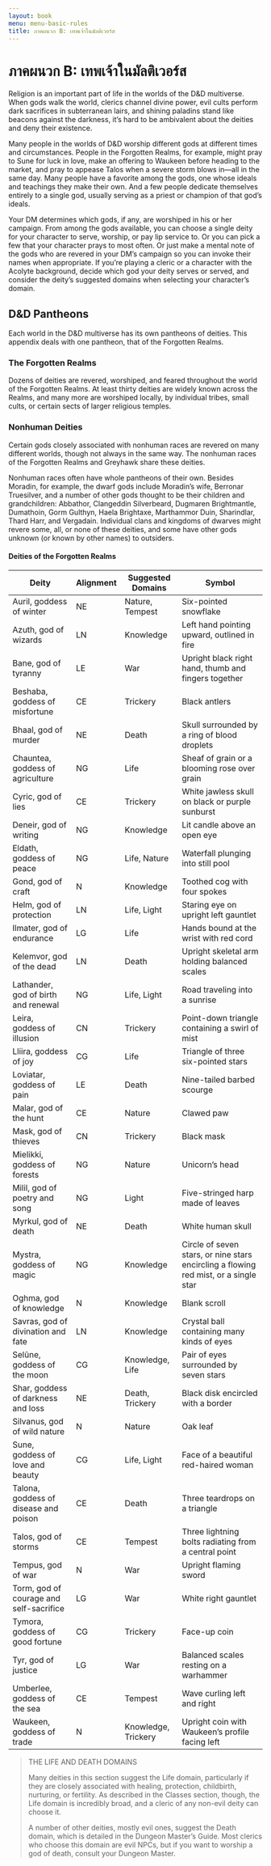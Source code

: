 ```yaml
---
layout: book
menu: menu-basic-rules
title: ภาคผนวก B: เทพเจ้าในมัลติเวอร์ส
---
```


# ภาคผนวก B: เทพเจ้าในมัลติเวอร์ส

Religion is an important part of life in the worlds of the D&D multiverse. When gods walk the world, clerics channel divine power, evil cults perform dark sacrifices in subterranean lairs, and shining paladins stand like beacons against the darkness, it’s hard to be ambivalent about the deities and deny their existence.

Many people in the worlds of D&D worship different gods at different times and circumstances. People in the Forgotten Realms, for example, might pray to Sune for luck in love, make an offering to Waukeen before heading to the market, and pray to appease Talos when a severe storm blows in—all in the same day. Many people have a favorite among the gods, one whose ideals and teachings they make their own. And a few people dedicate themselves entirely to a single god, usually serving as a priest or champion of that god’s ideals.

Your DM determines which gods, if any, are worshiped in his or her campaign. From among the gods available, you can choose a single deity for your character to serve, worship, or pay lip service to. Or you can pick a few that your character prays to most often. Or just make a mental note of the gods who are revered in your DM’s campaign so you can invoke their names when appropriate. If you’re playing a cleric or a character with the Acolyte background, decide which god your deity serves or served, and consider the deity’s suggested domains when selecting your character’s domain.

## D&D Pantheons

Each world in the D&D multiverse has its own pantheons of deities. This appendix deals with one pantheon, that of the Forgotten Realms.

### The Forgotten Realms

Dozens of deities are revered, worshiped, and feared throughout the world of the Forgotten Realms. At least thirty deities are widely known across the Realms, and many more are worshiped locally, by individual tribes, small cults, or certain sects of larger religious temples.

### Nonhuman Deities

Certain gods closely associated with nonhuman races are revered on many different worlds, though not always in the same way. The nonhuman races of the Forgotten Realms and Greyhawk share these deities.

Nonhuman races often have whole pantheons of their own. Besides Moradin, for example, the dwarf gods include Moradin’s wife, Berronar Truesilver, and a number of other gods thought to be their children and grandchildren: Abbathor, Clangeddin Silverbeard, Dugmaren Brightmantle, Dumathoin, Gorm Gulthyn, Haela Brightaxe, Marthammor Duin, Sharindlar, Thard Harr, and Vergadain. Individual clans and kingdoms of dwarves might revere some, all, or none of these deities, and some have other gods unknown (or known by other names) to outsiders.

#### Deities of the Forgotten Realms

| Deity                                   | Alignment | Suggested Domains   | Symbol                                                                               |
| --------------------------------------- | --------- | ------------------- | ------------------------------------------------------------------------------------ |
| Auril, goddess of winter                | NE        | Nature, Tempest     | Six-pointed snowflake                                                                |
| Azuth, god of wizards                   | LN        | Knowledge           | Left hand pointing upward, outlined in fire                                          |
| Bane, god of tyranny                    | LE        | War                 | Upright black right hand, thumb and fingers together                                 |
| Beshaba, goddess of misfortune          | CE        | Trickery            | Black antlers                                                                        |
| Bhaal, god of murder                    | NE        | Death               | Skull surrounded by a ring of blood droplets                                         |
| Chauntea, goddess of agriculture        | NG        | Life                | Sheaf of grain or a blooming rose over grain                                         |
| Cyric, god of lies                      | CE        | Trickery            | White jawless skull on black or purple sunburst                                      |
| Deneir, god of writing                  | NG        | Knowledge           | Lit candle above an open eye                                                         |
| Eldath, goddess of peace                | NG        | Life, Nature        | Waterfall plunging into still pool                                                   |
| Gond, god of craft                      | N         | Knowledge           | Toothed cog with four spokes                                                         |
| Helm, god of protection                 | LN        | Life, Light         | Staring eye on upright left gauntlet                                                 |
| Ilmater, god of endurance               | LG        | Life                | Hands bound at the wrist with red cord                                               |
| Kelemvor, god of the dead               | LN        | Death               | Upright skeletal arm holding balanced scales                                         |
| Lathander, god of birth and renewal     | NG        | Life, Light         | Road traveling into a sunrise                                                        |
| Leira, goddess of illusion              | CN        | Trickery            | Point-down triangle containing a swirl of mist                                       |
| Lliira, goddess of joy                  | CG        | Life                | Triangle of three six-pointed stars                                                  |
| Loviatar, goddess of pain               | LE        | Death               | Nine-tailed barbed scourge                                                           |
| Malar, god of the hunt                  | CE        | Nature              | Clawed paw                                                                           |
| Mask, god of thieves                    | CN        | Trickery            | Black mask                                                                           |
| Mielikki, goddess of forests            | NG        | Nature              | Unicorn’s head                                                                       |
| Milil, god of poetry and song           | NG        | Light               | Five-stringed harp made of leaves                                                    |
| Myrkul, god of death                    | NE        | Death               | White human skull                                                                    |
| Mystra, goddess of magic                | NG        | Knowledge           | Circle of seven stars, or nine stars encircling a flowing red mist, or a single star |
| Oghma, god of knowledge                 | N         | Knowledge           | Blank scroll                                                                         |
| Savras, god of divination and fate      | LN        | Knowledge           | Crystal ball containing many kinds of eyes                                           |
| Selûne, goddess of the moon             | CG        | Knowledge, Life     | Pair of eyes surrounded by seven stars                                               |
| Shar, goddess of darkness and loss      | NE        | Death, Trickery     | Black disk encircled with a border                                                   |
| Silvanus, god of wild nature            | N         | Nature              | Oak leaf                                                                             |
| Sune, goddess of love and beauty        | CG        | Life, Light         | Face of a beautiful red-haired woman                                                 |
| Talona, goddess of disease and poison   | CE        | Death               | Three teardrops on a triangle                                                        |
| Talos, god of storms                    | CE        | Tempest             | Three lightning bolts radiating from a central point                                 |
| Tempus, god of war                      | N         | War                 | Upright flaming sword                                                                |
| Torm, god of courage and self-sacrifice | LG        | War                 | White right gauntlet                                                                 |
| Tymora, goddess of good fortune         | CG        | Trickery            | Face-up coin                                                                         |
| Tyr, god of justice                     | LG        | War                 | Balanced scales resting on a warhammer                                               |
| Umberlee, goddess of the sea            | CE        | Tempest             | Wave curling left and right                                                          |
| Waukeen, goddess of trade               | N         | Knowledge, Trickery | Upright coin with Waukeen’s profile facing left                                      |

>THE LIFE AND DEATH DOMAINS
>
>Many deities in this section suggest the Life domain, particularly if they are closely associated with healing, protection, childbirth, nurturing, or fertility. As described in the Classes section, though, the Life domain is incredibly broad, and a cleric of any non-evil deity can choose it.
>
>A number of other deities, mostly evil ones, suggest the Death domain, which is detailed in the Dungeon Master’s Guide. Most clerics who choose this domain are evil NPCs, but if you want to worship a god of death, consult your Dungeon Master.

